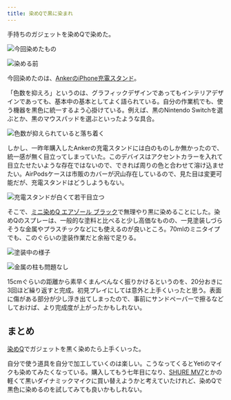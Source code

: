 ```yaml
---
title: 染めQで黒に染まれ
---
```

手持ちのガジェットを染めQで染めた。

![](https://lh6.googleusercontent.com/j-O8yXL6laOaNqUsp-Y16PwM0egqGONHxD5aLsHtedxzxZFCcGot3Wogjx-DlIsPpTHuIuYDunC8PIAFeVPQqgEmxW9732Y14qGr0Rwv0Dap1OFw5AVaGr2ks47bhGBpfOgvFr3vj5FyzesCnvhwtftPr9LOW1M47m394nhf5pW7ngP2tiFKoAbVVqrh "今回染めたもの")

![](https://lh4.googleusercontent.com/jfCOykYAKhZ7NIrFTR6Qws59nha194aEuDC9eEuhOnP4ioL0TNphFh15c2KKNpZOyozX5ziEVfoC25l-VLI1yWc4AGOdEmdR9Qbyw3UItCt2VPMNFEvvxo1BQI0pay8_boOHUhP42_fpL1yoszNn23oQcYuIqvbuG3Y4oQ-xU4CBkBZd_u4Raef62-2k "染める前")

今回染めたのは、[AnkerのiPhone充電スタンド](https://r7kamura.com/articles/2021-09-06-anker-iphone-stand)。

「色数を抑えろ」というのは、グラフィックデザインであってもインテリアデザインであっても、基本中の基本としてよく語られている。自分の作業机でも、使う機器を黒色に統一するよう心掛けている。例えば、黒のNintendo Switchを選ぶとか、黒のマウスパッドを選ぶといったような具合。

![](https://lh6.googleusercontent.com/DguoABWuatFnj7N2h0Ikk9s9zcREWRM2WEgZjhIU2DrMpa8dgFjrNAMTbio7sIsPgAfNn_RGDxa8dcXcZn9Dw0PvKDI6vyYw4HeX6Fm4pdOcNO4ckyp1qiuxVCqDEA0eyAeCbeaubY_Gpn2AQbgXMo9cSe4oROtBfQ_UBJu-pCJZLF5-KsYmry8qCo-5 "色数が抑えられていると落ち着く")

しかし、一昨年購入したAnkerの充電スタンドには白のものしか無かったので、統一感が無く目立ってしまっていた。このデバイスはアクセントカラーを入れて目立たせたいような存在ではないので、できれば周りの色と合わせて溶け込ませたい。AirPodsケースは市販のカバーが沢山存在しているので、見た目は変更可能だが、充電スタンドはどうしようもない。

![](https://lh5.googleusercontent.com/TzVkrTdSohEPjjB_phfHZCcPyGm4V60i6BLE05qpnoNEHARP0sbspqRSh8DfYfMSJTwmV8JjqK6HbVUU5DEugIMbaZIYU8hwm3nQH2fwd-QIlbaonqeIADRIQ5Td18edunXIOPyk2Gm4Tz-B6Zayife36p9QU-TaXT4qpGCc8fpUYPfsrVQVqsmVn4sx "充電スタンドが白くて若干目立つ")

そこで、[ミニ染めQ エアゾール ブラック](https://www.amazon.co.jp/dp/B003QMFUKO)で無理やり黒に染めることにした。染めQのスプレーは、一般的な塗料と比べると少し高価なものの、一見塗装しづらそうな金属やプラスチックなどにも使えるのが良いところ。70mlのミニタイプでも、このぐらいの塗装作業だと余裕で足りる。

![](https://lh5.googleusercontent.com/Pi9i7yeo7nWBFNiJW4v0HYO_p6YYb24fWd8piOWxGK9qFRXXc85fCcpxXAEhK1Az0oupUbF7mLqs7C2IE7GqYYC9jcFc5Pi_Sv7tNH67K6diudXfNEDt5Ow04yfYiU7HcQqD2o5J5a8j6_5vWhmIIMxSBSvnclD8MjXKiLqPwFF2x06nbEWFkbRo9HhS "塗装中の様子")

![](https://lh3.googleusercontent.com/_eAr50Jk9P0eU5D-8LZoklv16JMFEDvZ0NmzahOHiu4W-0aE2Fk4-eiQEreyvhNOIbCbK6BS5NuWJQI-0oJLiPBCdo5wfjRf8vj2ozkXJqdpddUJE4g1-BOBDhuNYo8Of5LjPSRM6UilufH0hsbWUS-U6GEuxcwJtGm2OSY9AvFRWiHhvx3k4vJ8SfG9 "金属の柱も問題なし")

15cmぐらいの距離から素早くまんべんなく振りかけるというのを、20分おきに3回ほど繰り返すと完成。初見プレイにしては意外と上手くいったと思う。表面に傷がある部分が少し浮き出てしまったので、事前にサンドペーパーで擦るなどしておけば、より完成度が上がったかもしれない。

まとめ
---

[染めQ](https://www.amazon.co.jp/dp/B003QMFUKO)でガジェットを黒く染めたら上手くいった。

自分で使う道具を自分で加工していくのは楽しい。こうなってくるとYetiのマイクも染めてみたくなっている。購入してもう七年目になり、[SHURE MV7](https://www.amazon.co.jp/dp/B08KY7G1GV)とかの軽くて黒いダイナミックマイクに買い替えようかと考えていたけれど、染めQで黒色に染めるのを試してみても良いかもしれない。
